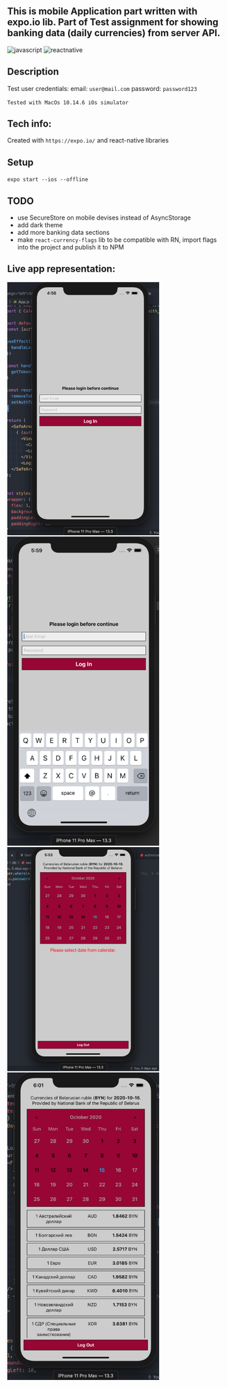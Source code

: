 ## This is mobile Application part written with expo.io lib. Part of Test assignment for showing banking data (daily currencies) from server API.
<p>
<img src="https://devicons.github.io/devicon/devicon.git/icons/javascript/javascript-original.svg" alt="javascript" width="40" height="40"/>
<img src="https://reactnative.dev/img/header_logo.svg" alt="reactnative" width="40" height="40"/>
</p>

## Description
Test user credentials:
email: `user@mail.com`
password: `password123`

`Tested with MacOs 10.14.6 iOs simulator`

## Tech info:
Created with `https://expo.io/` and react-native libraries

## Setup
`expo start --ios --offline`
## TODO
- use SecureStore on mobile devises instead of AsyncStorage
- add dark theme
- add more banking data sections
- make `react-currency-flags` lib to be compatible with RN, import flags into the project and publish it to NPM

## Live app representation:
<img alt='1 step' title='1 step' src="https://raw.githubusercontent.com/Extazystas/banking-app/master/public/examples/1_step_banking_app.png" width="350">
<img alt='2 step' title='2 step' src="https://raw.githubusercontent.com/Extazystas/banking-app/master/public/examples/2_step_banking_app.png" width="350">
<img alt='3 step' title='3 step' src="https://raw.githubusercontent.com/Extazystas/banking-app/master/public/examples/3_step_banking_app.png" width="350">
<img alt='4 step' title='4 step' src="https://raw.githubusercontent.com/Extazystas/banking-app/master/public/examples/4_step_banking_app.png" width="350">
